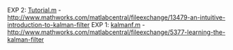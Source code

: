EXP 2: [Tutorial.m](Tutorial.m) - http://www.mathworks.com/matlabcentral/fileexchange/13479-an-intuitive-introduction-to-kalman-filter
EXP 1: [kalmanf.m](kalmanf.m) - http://www.mathworks.com/matlabcentral/fileexchange/5377-learning-the-kalman-filter
